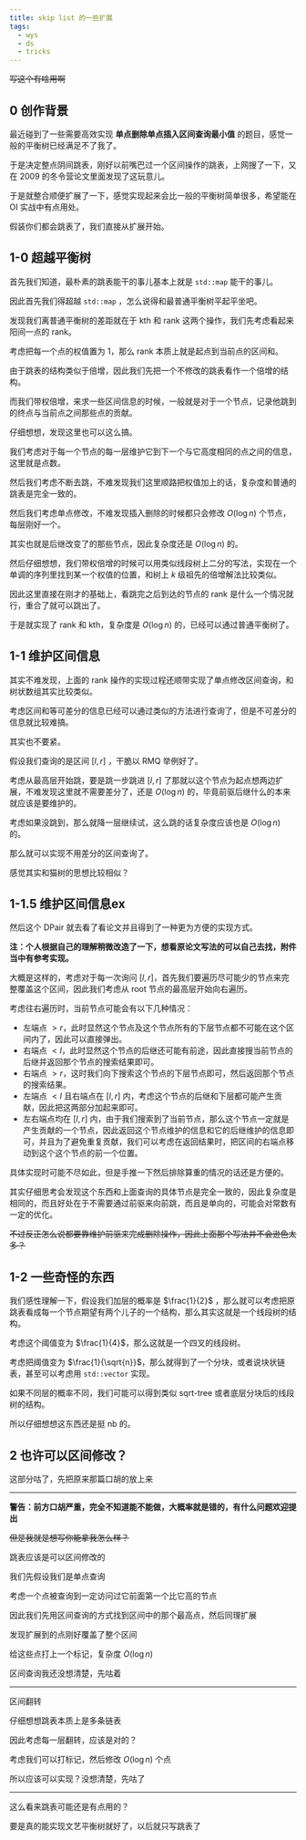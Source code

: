 ```yaml
---
title: skip list 的一些扩展
tags:
  - wys
  - ds
  - tricks
---
```


~~写这个有啥用啊~~

## 0 创作背景

最近碰到了一些需要高效实现 **单点删除单点插入区间查询最小值** 的题目，感觉一般的平衡树已经满足不了我了。

于是决定整点阴间跳表，刚好以前嘴巴过一个区间操作的跳表，上网搜了一下，又在 2009 的冬令营论文里面发现了这玩意儿。

于是就整合顺便扩展了一下，感觉实现起来会比一般的平衡树简单很多，希望能在 OI 实战中有点用处。

假装你们都会跳表了，我们直接从扩展开始。

## 1-0 超越平衡树

首先我们知道，最朴素的跳表能干的事儿基本上就是 `std::map` 能干的事儿。

因此首先我们得超越 `std::map` ，怎么说得和最普通平衡树平起平坐吧。

发现我们离普通平衡树的差距就在于 kth 和 rank 这两个操作，我们先考虑看起来阳间一点的 rank。

考虑把每一个点的权值置为 $1$，那么 rank 本质上就是起点到当前点的区间和。

由于跳表的结构类似于倍增，因此我们先把一个不修改的跳表看作一个倍增的结构。

而我们带权倍增，来求一些区间信息的时候，一般就是对于一个节点，记录他跳到的终点与当前点之间那些点的贡献。

仔细想想，发现这里也可以这么搞。

我们考虑对于每一个节点的每一层维护它到下一个与它高度相同的点之间的信息，这里就是点数。

然后我们考虑不断去跳，不难发现我们这里顺路把权值加上的话，复杂度和普通的跳表是完全一致的。

然后我们考虑单点修改，不难发现插入删除的时候都只会修改 $O(\log n)$ 个节点，每层刚好一个。

其实也就是后继改变了的那些节点，因此复杂度还是 $O(\log n)$ 的。

然后仔细想想，我们带权倍增的时候可以用类似线段树上二分的写法，实现在一个单调的序列里找到某一个权值的位置，和树上 $k$ 级祖先的倍增解法比较类似。

因此这里直接在刚才的基础上，看跳完之后到达的节点的 rank 是什么一个情况就行，重合了就可以跳出了。

于是就实现了 rank 和 kth，复杂度是 $O(\log n)$ 的，已经可以通过普通平衡树了。

## 1-1 维护区间信息

其实不难发现，上面的 rank 操作的实现过程还顺带实现了单点修改区间查询，和树状数组其实比较类似。

考虑区间和等可差分的信息已经可以通过类似的方法进行查询了，但是不可差分的信息就比较难搞。

其实也不要紧。

假设我们查询的是区间 $[l, r]$ ，干脆以 RMQ 举例好了。

考虑从最高层开始跳，要是跳一步跳进 $[l, r]$ 了那就以这个节点为起点想两边扩展，不难发现这里就不需要差分了，还是 $O(\log n)$ 的，毕竟前驱后继什么的本来就应该是要维护的。

考虑如果没跳到，那么就降一层继续试，这么跳的话复杂度应该也是 $O(\log n)$ 的。

那么就可以实现不用差分的区间查询了。

感觉其实和猫树的思想比较相似？

## 1-1.5 维护区间信息ex

然后这个 DPair 就去看了看论文并且得到了一种更为方便的实现方式。

**注：个人根据自己的理解稍微改造了一下，想看原论文写法的可以自己去找，附件当中有参考实现。**

大概是这样的，考虑对于每一次询问 $[l,r]$，首先我们要遍历尽可能少的节点来完整覆盖这个区间，因此我们考虑从 root 节点的最高层开始向右遍历。

考虑往右遍历时，当前节点可能会有以下几种情况：

+ 左端点 $> r$，此时显然这个节点及这个节点所有的下层节点都不可能在这个区间内了，因此可以直接弹出。
+ 右端点 $<l$，此时显然这个节点的后继还可能有前途，因此直接搜当前节点的后继并返回那个节点的搜索结果即可。
+ 右端点 $> r$，这时我们向下搜索这个节点的下层节点即可，然后返回那个节点的搜索结果。
+ 左端点 $<l$ 且右端点在 $[l,r]$ 内，考虑这个节点的后继和下层都可能产生贡献，因此把这两部分加起来即可。
+ 左右端点均在 $[l, r]$ 内，由于我们搜索到了当前节点，那么这个节点一定就是产生贡献的一个节点，因此返回这个节点维护的信息和它的后继维护的信息即可，并且为了避免重复贡献，我们可以考虑在返回结果时，把区间的右端点移动到这个这个节点的前一个位置。

具体实现时可能不尽如此，但是手推一下然后排除算重的情况的话还是方便的。

其实仔细思考会发现这个东西和上面查询的具体节点是完全一致的，因此复杂度是相同的，而且好处在于不需要通过前驱来向前跳，而且是单向的，可能会对常数有一定的优化。

~~不过反正怎么说都要靠维护前驱来完成删除操作，因此上面那个写法并不会逊色太多？~~

## 1-2 一些奇怪的东西

我们感性理解一下，假设我们加层的概率是 $\frac{1}{2}$ ，那么就可以考虑把原跳表看成每一个节点期望有两个儿子的一个结构，那么其实这就是一个线段树的结构。

考虑这个阈值变为 $\frac{1}{4}$，那么这就是一个四叉的线段树。

考虑把阈值变为 $\frac{1}{\sqrt{n}}$，那么就得到了一个分块，或者说块状链表，甚至可以考虑用 `std::vector` 实现。

如果不同层的概率不同，我们可能可以得到类似 sqrt-tree 或者底层分块后的线段树的结构。

所以仔细想想这东西还是挺 nb 的。

## 2 也许可以区间修改？

这部分咕了，先把原来那篇口胡的放上来

***

**警告：前方口胡严重，完全不知道能不能做，大概率就是错的，有什么问题欢迎提出**

~~但是我就是想写你能拿我怎么样？~~

跳表应该是可以区间修改的

我们先假设我们是单点查询

考虑一个点被查询到一定访问过它前面第一个比它高的节点

因此我们先用区间查询的方式找到区间中的那个最高点，然后同理扩展

发现扩展到的点刚好覆盖了整个区间

给这些点打上一个标记，复杂度 $O(\log n)$

区间查询我还没想清楚，先咕着

***

区间翻转

仔细想想跳表本质上是多条链表

因此考虑每一层翻转，应该是对的？

考虑我们可以打标记，然后修改 $O(\log n)$ 个点

所以应该可以实现？没想清楚，先咕了

***

这么看来跳表可能还是有点用的？

要是真的能实现文艺平衡树就好了，以后就只写跳表了
